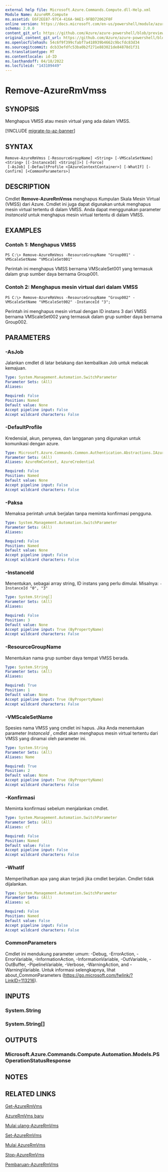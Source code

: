 ```yaml
---
external help file: Microsoft.Azure.Commands.Compute.dll-Help.xml
Module Name: AzureRM.Compute
ms.assetid: E6F2EE87-97C4-416A-9AE1-9FBD72062F0F
online version: https://docs.microsoft.com/en-us/powershell/module/azurerm.compute/remove-azurermvmss
schema: 2.0.0
content_git_url: https://github.com/Azure/azure-powershell/blob/preview/src/ResourceManager/Compute/Commands.Compute/help/Remove-AzureRmVmss.md
original_content_git_url: https://github.com/Azure/azure-powershell/blob/preview/src/ResourceManager/Compute/Commands.Compute/help/Remove-AzureRmVmss.md
ms.openlocfilehash: 54c6f9f399cfabf7a418939b4662c9bcfdc83d34
ms.sourcegitcommit: dcb33efdfc53ba0b2f271e883021de84878d1f31
ms.translationtype: MT
ms.contentlocale: id-ID
ms.lasthandoff: 04/18/2022
ms.locfileid: "143109449"
---
```

# Remove-AzureRmVmss

## SYNOPSIS
Menghapus VMSS atau mesin virtual yang ada dalam VMSS.

[!INCLUDE [migrate-to-az-banner](../../includes/migrate-to-az-banner.md)]

## SYNTAX

```
Remove-AzureRmVmss [-ResourceGroupName] <String> [-VMScaleSetName] <String> [[-InstanceId] <String[]>] [-Force]
 [-AsJob] [-DefaultProfile <IAzureContextContainer>] [-WhatIf] [-Confirm] [<CommonParameters>]
```

## DESCRIPTION
Cmdlet **Remove-AzureRmVmss** menghapus Kumpulan Skala Mesin Virtual (VMSS) dari Azure.
Cmdlet ini juga dapat digunakan untuk menghapus mesin virtual tertentu di dalam VMSS.
Anda dapat menggunakan parameter *InstanceId* untuk menghapus mesin virtual tertentu di dalam VMSS.

## EXAMPLES

### Contoh 1: Menghapus VMSS
```
PS C:\> Remove-AzureRmVmss -ResourceGroupName "Group001" -VMScaleSetName "VMScaleSet001"
```

Perintah ini menghapus VMSS bernama VMScaleSet001 yang termasuk dalam grup sumber daya bernama Group001.

### Contoh 2: Menghapus mesin virtual dari dalam VMSS
```
PS C:\> Remove-AzureRmVmss -ResourceGroupName "Group002" -VMScaleSetName "VMScaleSet002" -InstanceId "3";
```

Perintah ini menghapus mesin virtual dengan ID instans 3 dari VMSS bernama VMScaleSet002 yang termasuk dalam grup sumber daya bernama Group002.

## PARAMETERS

### -AsJob
Jalankan cmdlet di latar belakang dan kembalikan Job untuk melacak kemajuan.

```yaml
Type: System.Management.Automation.SwitchParameter
Parameter Sets: (All)
Aliases:

Required: False
Position: Named
Default value: None
Accept pipeline input: False
Accept wildcard characters: False
```

### -DefaultProfile
Kredensial, akun, penyewa, dan langganan yang digunakan untuk komunikasi dengan azure.

```yaml
Type: Microsoft.Azure.Commands.Common.Authentication.Abstractions.IAzureContextContainer
Parameter Sets: (All)
Aliases: AzureRmContext, AzureCredential

Required: False
Position: Named
Default value: None
Accept pipeline input: False
Accept wildcard characters: False
```

### -Paksa
Memaksa perintah untuk berjalan tanpa meminta konfirmasi pengguna.

```yaml
Type: System.Management.Automation.SwitchParameter
Parameter Sets: (All)
Aliases:

Required: False
Position: Named
Default value: None
Accept pipeline input: False
Accept wildcard characters: False
```

### -InstanceId
Menentukan, sebagai array string, ID instans yang perlu dimulai.
Misalnya: `-InstanceId "0", "3"`

```yaml
Type: System.String[]
Parameter Sets: (All)
Aliases:

Required: False
Position: 3
Default value: None
Accept pipeline input: True (ByPropertyName)
Accept wildcard characters: False
```

### -ResourceGroupName
Menentukan nama grup sumber daya tempat VMSS berada.

```yaml
Type: System.String
Parameter Sets: (All)
Aliases:

Required: True
Position: 1
Default value: None
Accept pipeline input: True (ByPropertyName)
Accept wildcard characters: False
```

### -VMScaleSetName
Spesies nama VMSS yang cmdlet ini hapus.
Jika Anda menentukan parameter *InstanceId* , cmdlet akan menghapus mesin virtual tertentu dari VMSS yang dinamai oleh parameter ini.

```yaml
Type: System.String
Parameter Sets: (All)
Aliases: Name

Required: True
Position: 2
Default value: None
Accept pipeline input: True (ByPropertyName)
Accept wildcard characters: False
```

### -Konfirmasi
Meminta konfirmasi sebelum menjalankan cmdlet.

```yaml
Type: System.Management.Automation.SwitchParameter
Parameter Sets: (All)
Aliases: cf

Required: False
Position: Named
Default value: False
Accept pipeline input: False
Accept wildcard characters: False
```

### -WhatIf
Memperlihatkan apa yang akan terjadi jika cmdlet berjalan. Cmdlet tidak dijalankan.

```yaml
Type: System.Management.Automation.SwitchParameter
Parameter Sets: (All)
Aliases: wi

Required: False
Position: Named
Default value: False
Accept pipeline input: False
Accept wildcard characters: False
```

### CommonParameters
Cmdlet ini mendukung parameter umum: -Debug, -ErrorAction, -ErrorVariable, -InformationAction, -InformationVariable, -OutVariable, -OutBuffer, -PipelineVariable, -Verbose, -WarningAction, and -WarningVariable. Untuk informasi selengkapnya, lihat about_CommonParameters (https://go.microsoft.com/fwlink/?LinkID=113216).

## INPUTS

### System.String

### System.String[]

## OUTPUTS

### Microsoft.Azure.Commands.Compute.Automation.Models.PSOperationStatusResponse

## NOTES

## RELATED LINKS

[Get-AzureRmVms](./Get-AzureRmVmss.md)

[AzureRmVms baru](./New-AzureRmVmss.md)

[Mulai ulang-AzureRmVms](./Restart-AzureRmVmss.md)

[Set-AzureRmVms](./Set-AzureRmVmss.md)

[Mulai AzureRmVms](./Start-AzureRmVmss.md)

[Stop-AzureRmVms](./Stop-AzureRmVmss.md)

[Pembaruan-AzureRmVms](./Update-AzureRmVmss.md)


